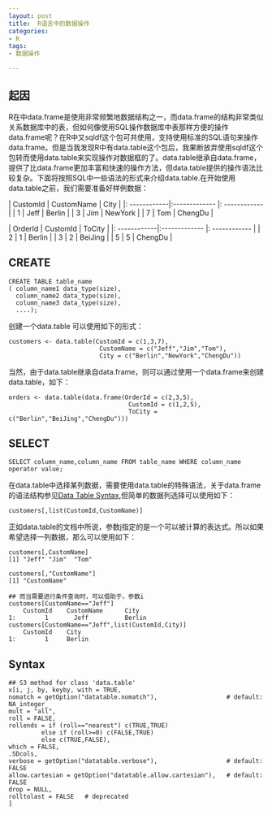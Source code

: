 ```yaml
---
layout: post
title:  R语言中的数据操作
categories:
- R
tags:
- 数据操作

---
```

## 起因

R在中data.frame是使用非常频繁地数据结构之一，而data.frame的结构非常类似关系数据库中的表，但如何像使用SQL操作数据库中表那样方便的操作data.frame呢？在R中又sqldf这个包可共使用，支持使用标准的SQL语句来操作data.frame。但是当我发现R中有data.table这个包后，我果断放弃使用sqldf这个包转而使用data.table来实现操作对数据框的了。data.table继承自data.frame，提供了比data.frame更加丰富和快速的操作方法，但data.table提供的操作语法比较复杂。下面将按照SQL中一些语法的形式来介绍data.table.在开始使用data.table之前，我们需要准备好样例数据：

| CustomId 		| CustomName 	|  City			|
|: ------------|:------------- |: ------------ |
| 1 			| Jeff 			|  Berlin 		|
| 3				| Jim			|  NewYork		|
| 7				| Tom			|  ChengDu		|

| OrderId 		| CustomId 		|  ToCity		|
|: ------------|:------------- |: ------------ |
| 2 			| 1 			|  Berlin 		|
| 3				| 2				|  BeiJing		|
| 5				| 5				|  ChengDu		|


## CREATE 
	
	CREATE TABLE table_name
	( column_name1 data_type(size),
	  column_name2 data_type(size),
	  column_name3 data_type(size),
	  ....);

创建一个data.table 可以使用如下的形式：

	customers <- data.table(CustomId = c(1,3,7),
							 CustomName = c("Jeff","Jim","Tom"),
							 City = c("Berlin","NewYork","ChengDu"))
							 
当然，由于data.table继承自data.frame，则可以通过使用一个data.frame来创建data.table，如下：
	
	orders <- data.table(data.frame(OrderId = c(2,3,5),
									 CustomId = c(1,2,5),
									 ToCity = c("Berlin","BeiJing","ChengDu")))

## SELECT

	SELECT column_name,column_name FROM table_name WHERE column_name operator value;

	
在data.table中选择某列数据，需要使用data.table的特殊语法，关于data.frame的语法结构参见[Data Table Syntax](#Syntax),但简单的数据列选择可以使用如下：

	customers[,list(CustomId,CustomName)]

正如data.table的文档中所说，参数j指定的是一个可以被计算的表达式。所以如果希望选择一列数据，那么可以使用如下：

	customers[,CustomName]
	[1] "Jeff" "Jim"  "Tom" 

	customers[,"CustomName"]
	[1] "CustomName"

	## 而当需要进行条件查询时，可以借助于，参数i
	customers[CustomName=="Jeff"]
   		CustomId 	CustomName   	City
	1:        1       Jeff 			Berlin
    customers[CustomName=="Jeff",list(CustomId,City)]
        CustomId    City
    1:        1     Berlin
    






## Syntax

	## S3 method for class 'data.table'
	x[i, j, by, keyby, with = TRUE,
	nomatch = getOption("datatable.nomatch"),                   # default: NA_integer_
	mult = "all",
	roll = FALSE,
	rollends = if (roll=="nearest") c(TRUE,TRUE)
             else if (roll>=0) c(FALSE,TRUE)
             else c(TRUE,FALSE),
	which = FALSE,
	.SDcols,
	verbose = getOption("datatable.verbose"),                   # default: FALSE
	allow.cartesian = getOption("datatable.allow.cartesian"),   # default: FALSE
	drop = NULL,
	rolltolast = FALSE   # deprecated
	]